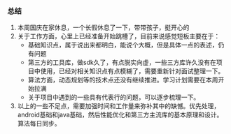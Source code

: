 ### 总结
1. 本周国庆在家休息，一个长假休息了一下，带带孩子，挺开心的
2. 关于工作方面，心里上已经准备开始跳槽了，目前来说感觉短板主要在于：
    - 基础知识点，属于说出来都明白，能说个大概，但是具体一点的表述，仍有问题
    - 第三方的工具库，做sdk久了，有点脱实向虚，一些三方库许久没有在项目中使用，已经对相关知识点有点模糊了，需要重新针对面试整理一下。
    - 算法方面，动态规划等的技术点还没有继续推进。学习计划需要在本周开始拉满
    - 关于项目中遇到的一些具有代表行的问题，可以逐步梳理一下。
3. 以上的一些不足点，需要加强时间和工作量来弥补其中的缺憾。优先处理，android基础和java基础，然后性能优化和第三方主流库的基本原理和设计。算法每日同步。

